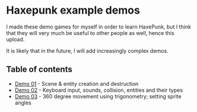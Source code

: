 Haxepunk example demos
======================

I made these demo games for myself in order to learn HaxePunk, but I think that
they will very much be useful to other people as well, hence this upload.

It is likely that in the future, I will add increasingly complex demos.

Table of contents
-----------------

* [Demo 01](demo01) - Scene & entity creation and destruction
* [Demo 02](demo02) - Keyboard input, sounds, collision, entities and their types
* [Demo 03](demo03) - 360 degree movement using trigonometry; setting sprite angles
